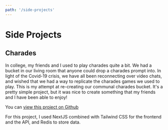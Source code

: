 ```yaml
---
path: '/side-projects'
---
```


# Side Projects

## Charades

In college, my friends and I used to play charades quite a bit. We had a bucket in our living room that anyone could drop a charades prompt into. In light of the Covid-19 crisis, we have all been reconnecting over video chats, and wished that we had a way to replicate the charades games we used to play. This is my attempt at re-creating our communal charades bucket. It's a pretty simple project, but it was nice to create something that my friends and I have been able to enjoy!

You can [view this project on Github](https://github.com/smmaci/charades)

For this project, I used NextJS combined with Tailwind CSS for the frontend and the API, and Redis to store data.